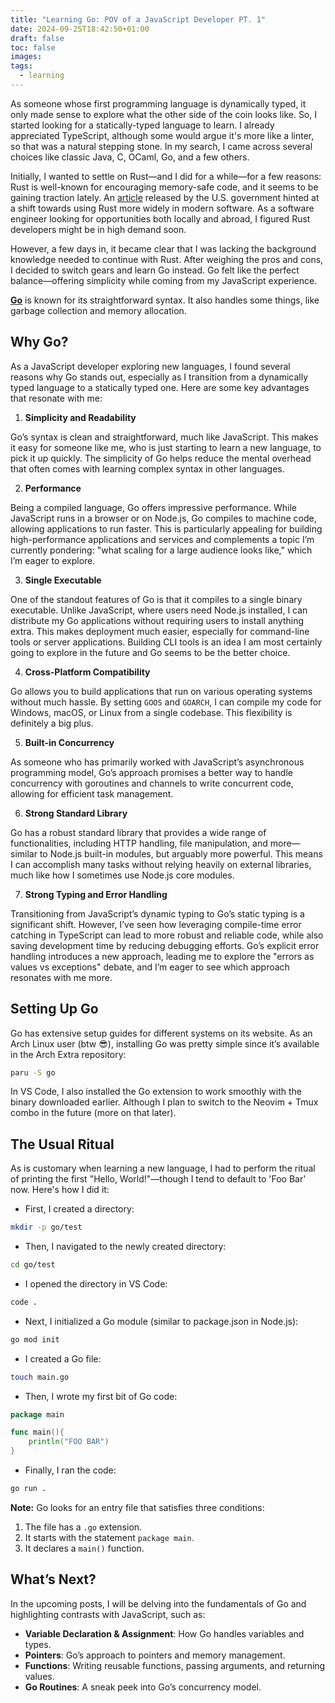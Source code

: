 ```yaml
---
title: "Learning Go: POV of a JavaScript Developer PT. 1"
date: 2024-09-25T18:42:50+01:00
draft: false
toc: false
images:
tags: 
  - learning
---
```



As someone whose first programming language is dynamically typed, it only made sense to explore what the other side of the coin looks like. So, I started looking for a statically-typed language to learn. I already appreciated TypeScript, although some would argue it's more like a linter, so that was a natural stepping stone. In my search, I came across several choices like classic Java, C, OCaml, Go, and a few others.

Initially, I wanted to settle on Rust—and I did for a while—for a few reasons: Rust is well-known for encouraging memory-safe code, and it seems to be gaining traction lately. An [article](https://www.whitehouse.gov/oncd/briefing-room/2024/02/26/press-release-technical-report/) released by the U.S. government hinted at a shift towards using Rust more widely in modern software. As a software engineer looking for opportunities both locally and abroad, I figured Rust developers might be in high demand soon.

However, a few days in, it became clear that I was lacking the background knowledge needed to continue with Rust. After weighing the pros and cons, I decided to switch gears and learn Go instead. Go felt like the perfect balance—offering simplicity while coming from my JavaScript experience.

[**Go**](https://go.dev) is known for its straightforward syntax. It also handles some things, like garbage collection and memory allocation. 

## Why Go?

As a JavaScript developer exploring new languages, I found several reasons why Go stands out, especially as I transition from a dynamically typed language to a statically typed one. Here are some key advantages that resonate with me:

1. **Simplicity and Readability**

Go’s syntax is clean and straightforward, much like JavaScript. This makes it easy for someone like me, who is just starting to learn a new language, to pick it up quickly. The simplicity of Go helps reduce the mental overhead that often comes with learning complex syntax in other languages.

2. **Performance**

Being a compiled language, Go offers impressive performance. While JavaScript runs in a browser or on Node.js, Go compiles to machine code, allowing applications to run faster. This is particularly appealing for building high-performance applications and services and complements a topic I’m currently pondering: "what scaling for a large audience looks like," which I’m eager to explore.

3. **Single Executable**

One of the standout features of Go is that it compiles to a single binary executable. Unlike JavaScript, where users need Node.js installed, I can distribute my Go applications without requiring users to install anything extra. This makes deployment much easier, especially for command-line tools or server applications. Building CLI tools is an idea I am most certainly going to explore in the future and Go seems to be the better choice.

4. **Cross-Platform Compatibility**

Go allows you to build applications that run on various operating systems without much hassle. By setting `GOOS` and `GOARCH`, I can compile my code for Windows, macOS, or Linux from a single codebase. This flexibility is definitely a big plus.

5. **Built-in Concurrency**

As someone who has primarily worked with JavaScript’s asynchronous programming model, Go’s approach promises a better way to handle concurrency with goroutines and channels to write concurrent code, allowing for efficient task management. 

6. **Strong Standard Library**

Go has a robust standard library that provides a wide range of functionalities, including HTTP handling, file manipulation, and more—similar to Node.js built-in modules, but arguably more powerful. This means I can accomplish many tasks without relying heavily on external libraries, much like how I sometimes use Node.js core modules.


7. **Strong Typing and Error Handling**

Transitioning from JavaScript’s dynamic typing to Go’s static typing is a significant shift. However, I’ve seen how leveraging compile-time error catching in TypeScript can lead to more robust and reliable code, while also saving development time by reducing debugging efforts. Go’s explicit error handling introduces a new approach, leading me to explore the "errors as values vs exceptions" debate, and I’m eager to see which approach resonates with me more.

## Setting Up Go

Go has extensive setup guides for different systems on its website. As an Arch Linux user (btw 😎), installing Go was pretty simple since it’s available in the Arch Extra repository:

```sh
paru -S go 
```

In VS Code, I also installed the Go extension to work smoothly with the binary downloaded earlier. Although I plan to switch to the Neovim + Tmux combo in the future (more on that later).

## The Usual Ritual

As is customary when learning a new language, I had to perform the ritual of printing the first "Hello, World!"—though I tend to default to 'Foo Bar' now. Here's how I did it:

- First, I created a directory:
```sh
mkdir -p go/test
```

- Then, I navigated to the newly created directory:
```sh
cd go/test
```

- I opened the directory in VS Code:
```sh
code .
```

- Next, I initialized a Go module (similar to package.json in Node.js):
```sh
go mod init
```

- I created a Go file:
```sh
touch main.go
```

- Then, I wrote my first bit of Go code:
```go
package main

func main(){
	println("FOO BAR")
}
```

- Finally, I ran the code:
```sh
go run .
```

**Note:** Go looks for an entry file that satisfies three conditions:

1. The file has a `.go` extension.
2. It starts with the statement `package main`.
3. It declares a `main()` function.

## What’s Next?
In the upcoming posts, I will be delving into the fundamentals of Go and highlighting contrasts with JavaScript, such as:

- **Variable Declaration & Assignment**: How Go handles variables and types.
- **Pointers**: Go’s approach to pointers and memory management.
- **Functions**: Writing reusable functions, passing arguments, and returning values.
- **Go Routines**: A sneak peek into Go’s concurrency model.